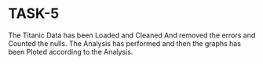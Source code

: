 # TASK-5
The Titanic Data has been Loaded and Cleaned And removed the errors and Counted the nulls.
The Analysis has performed and then the graphs has been Ploted according to the Analysis.
